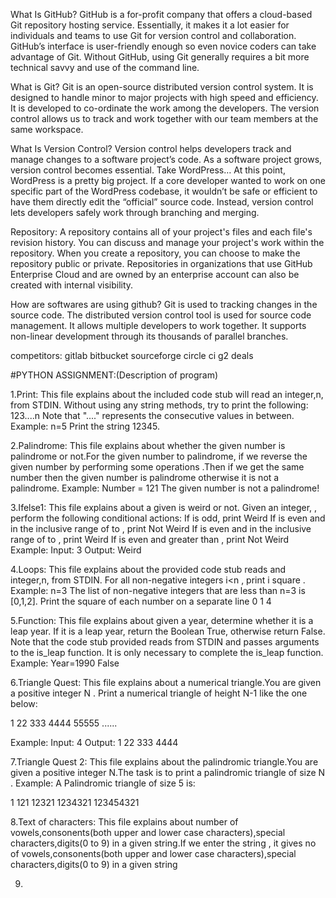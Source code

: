 What Is GitHub?
GitHub is a for-profit company that offers a cloud-based Git repository hosting service.
Essentially, it makes it a lot easier for individuals and teams to use Git for version control and collaboration.
GitHub’s interface is user-friendly enough so even novice coders can take advantage of Git.
Without GitHub, using Git generally requires a bit more technical savvy and use of the command line.


What is Git?
Git is an open-source distributed version control system. 
It is designed to handle minor to major projects with high speed and efficiency. 
It is developed to co-ordinate the work among the developers.
The version control allows us to track and work together with our team members at the same workspace.


What Is Version Control?
Version control helps developers track and manage changes to a software project’s code.
As a software project grows, version control becomes essential. Take WordPress…
At this point, WordPress is a pretty big project.
If a core developer wanted to work on one specific part of the WordPress codebase,
it wouldn’t be safe or efficient to have them directly edit the “official” source code.
Instead, version control lets developers safely work through branching and merging.



Repository:
A repository contains all of your project's files and each file's revision history. 
You can discuss and manage your project's work within the repository.
When you create a repository, you can choose to make the repository public or private.
Repositories in organizations that use GitHub Enterprise Cloud and are owned by an enterprise account can also be created with internal visibility.



How are softwares are using github?
Git is used to tracking changes in the source code.
The distributed version control tool is used for source code management.
It allows multiple developers to work together.
It supports non-linear development through its thousands of parallel branches.

competitors:
gitlab
bitbucket
sourceforge
circle ci
g2 deals
 
 #PYTHON ASSIGNMENT:(Description of program)
 
 1.Print: 
         This file explains about the included code stub will read an integer,n, from STDIN.
Without using any string methods, try to print the following:
123....n
Note that "...." represents the consecutive values in between.
Example: 
n=5
Print the string 12345.

2.Palindrome:
         This file explains about whether the given number is palindrome or not.For the given number to palindrome, if we reverse the given number by performing some 
operations .Then if we get the same number then the given number is palindrome otherwise it is not a palindrome.
Example:
Number = 121
The given number is not a palindrome!

3.Ifelse1:
         This file explains about a given is weird or not. Given an integer, , perform the following conditional actions:
If  is odd, print Weird
If  is even and in the inclusive range of  to , print Not Weird
If  is even and in the inclusive range of  to , print Weird
If  is even and greater than , print Not Weird
Example:
Input:
3
Output:
Weird

4.Loops:
         This file explains about the provided code stub reads and integer,n, from STDIN. For all non-negative integers i<n , print i square .
Example:
n=3
The list of non-negative integers that are less than n=3 is [0,1,2]. 
Print the square of each number on a separate line
0
1
4

5.Function:
         This file explains about given a year, determine whether it is a leap year. If it is a leap year, return the Boolean True, otherwise return False.
Note that the code stub provided reads from STDIN and passes arguments to the is_leap function. It is only necessary to complete the is_leap function.
Example:
Year=1990
False

6.Triangle Quest:
         This file explains about a numerical triangle.You are given a positive integer N . Print a numerical triangle of height N-1 like the one below:

1
22
333
4444
55555
......
 
Example:
Input:
4
Output:
1
22
333
4444

7.Triangle Quest 2:
         This file explains about the palindromic triangle.You are given a positive integer N.The task is to print a palindromic triangle of size N .
Example: 
A Palindromic triangle of size 5 is:

1
121
12321
1234321
123454321
 
8.Text of characters:
         This file explains about number of vowels,consonents(both upper and lower case characters),special characters,digits(0 to 9) in a given string.If we enter the string , it gives no of vowels,consonents(both upper and lower case characters),special characters,digits(0 to 9) in a given string
         
9. 
 
         
